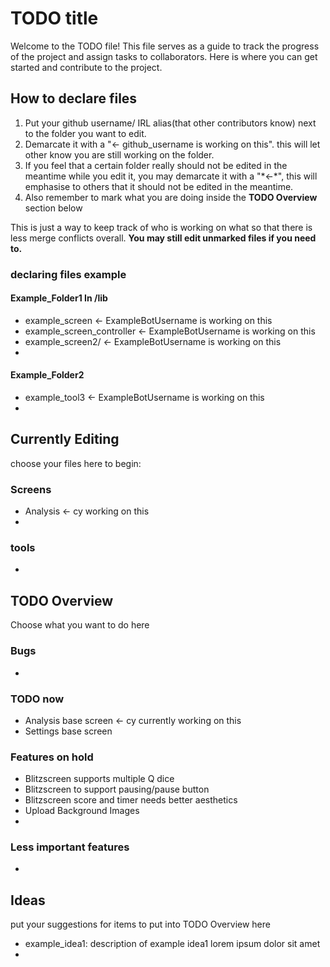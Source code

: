# TODO title
Welcome to the TODO file! This file serves as a guide to track the progress of the project and assign tasks to collaborators.
Here is where you can get started and contribute to the project.

## How to declare files
1. Put your github username/ IRL alias(that other contributors know) next to the folder you want to edit.
2. Demarcate it with a "<- github_username is working on this". this will let other know you are still working on the folder.
3. If you feel that a certain folder really should not be edited in the meantime while you edit it, you may demarcate it with a "\*<-\*", this will emphasise to others that it should not be edited in the meantime.
4. Also remember to mark what you are doing inside the **TODO Overview** section below

This is just a way to keep track of who is working on what so that there is less merge conflicts overall.
**You may still edit unmarked files if you need to.**

### declaring files example
#### Example_Folder1 In /lib
- example_screen <- ExampleBotUsername is working on this
- example_screen_controller <- ExampleBotUsername is working on this
- example_screen2/ *<-* ExampleBotUsername is working on this
- 
#### Example_Folder2
- example_tool3 <- ExampleBotUsername is working on this
- 



## Currently Editing
choose your files here to begin:
### Screens
- Analysis <- cy working on this
-
### tools
- 



## TODO Overview
Choose what you want to do here

### Bugs
-

### TODO now
- Analysis base screen <- cy currently working on this
- Settings base screen

### Features on hold 
- Blitzscreen supports multiple Q dice
- Blitzscreen to support pausing/pause button
- Blitzscreen score  and timer needs better aesthetics
- Upload Background Images
- 

### Less important features
- 



## Ideas
put your suggestions for items to put into TODO Overview here

- example_idea1: description of example idea1 lorem ipsum dolor sit amet
-

